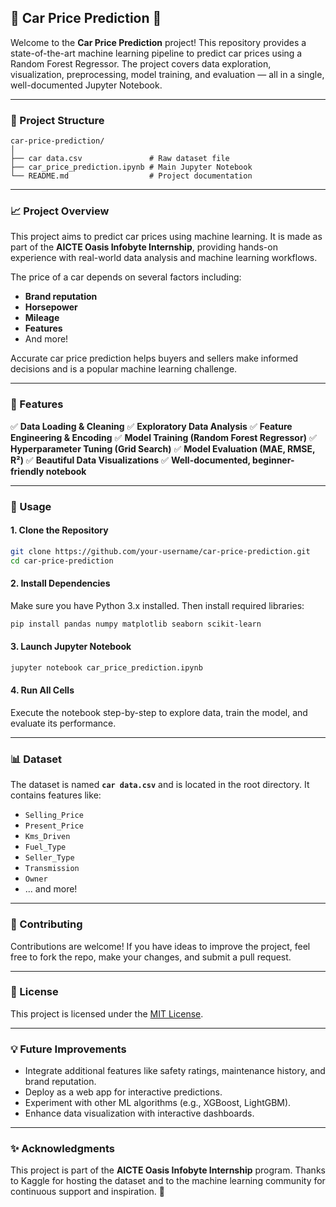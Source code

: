 
## 📘 Car Price Prediction 🚗

Welcome to the **Car Price Prediction** project! This repository provides a state-of-the-art machine learning pipeline to predict car prices using a Random Forest Regressor. The project covers data exploration, visualization, preprocessing, model training, and evaluation — all in a single, well-documented Jupyter Notebook.

---

### 📂 Project Structure

```
car-price-prediction/
│
├── car data.csv               # Raw dataset file
├── car_price_prediction.ipynb # Main Jupyter Notebook
└── README.md                  # Project documentation
```

---

### 📈 Project Overview

This project aims to predict car prices using machine learning. It is made as part of the **AICTE Oasis Infobyte Internship**, providing hands-on experience with real-world data analysis and machine learning workflows.

The price of a car depends on several factors including:

* **Brand reputation**
* **Horsepower**
* **Mileage**
* **Features**
* And more!

Accurate car price prediction helps buyers and sellers make informed decisions and is a popular machine learning challenge.

---

### 🚀 Features

✅ **Data Loading & Cleaning**
✅ **Exploratory Data Analysis**
✅ **Feature Engineering & Encoding**
✅ **Model Training (Random Forest Regressor)**
✅ **Hyperparameter Tuning (Grid Search)**
✅ **Model Evaluation (MAE, RMSE, R²)**
✅ **Beautiful Data Visualizations**
✅ **Well-documented, beginner-friendly notebook**

---

### 🔧 Usage

#### 1. Clone the Repository

```bash
git clone https://github.com/your-username/car-price-prediction.git
cd car-price-prediction
```

#### 2. Install Dependencies

Make sure you have Python 3.x installed. Then install required libraries:

```bash
pip install pandas numpy matplotlib seaborn scikit-learn
```

#### 3. Launch Jupyter Notebook

```bash
jupyter notebook car_price_prediction.ipynb
```

#### 4. Run All Cells

Execute the notebook step-by-step to explore data, train the model, and evaluate its performance.

---

### 📊 Dataset

The dataset is named **`car data.csv`** and is located in the root directory. It contains features like:

* `Selling_Price`
* `Present_Price`
* `Kms_Driven`
* `Fuel_Type`
* `Seller_Type`
* `Transmission`
* `Owner`
* ... and more!

---

### 🤝 Contributing

Contributions are welcome! If you have ideas to improve the project, feel free to fork the repo, make your changes, and submit a pull request.

---

### 📜 License

This project is licensed under the [MIT License](LICENSE).

---

### 💡 Future Improvements

* Integrate additional features like safety ratings, maintenance history, and brand reputation.
* Deploy as a web app for interactive predictions.
* Experiment with other ML algorithms (e.g., XGBoost, LightGBM).
* Enhance data visualization with interactive dashboards.

---

### ✨ Acknowledgments

This project is part of the **AICTE Oasis Infobyte Internship** program. Thanks to Kaggle for hosting the dataset and to the machine learning community for continuous support and inspiration. 🌟

